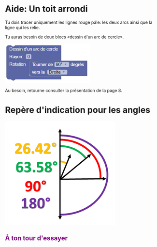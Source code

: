 # Aide: Un toit arrondi
Tu dois tracer uniquement les lignes rouge pâle: les deux arcs ainsi que la ligne qui les relie.<br>

Tu auras besoin de deux blocs «dessin d'un arc de cercle».<br>

![Arc de Cercle][arc]<br>

Au besoin, retourne consulter la présentation de la page 8.

# Repère d'indication pour les angles
![Repère][repere]<br>

## <span style="color: #800080">À ton tour d'essayer</span>

[arc]: img/architecture_arc_de_cercle.png
[repere]: img/repere.png
